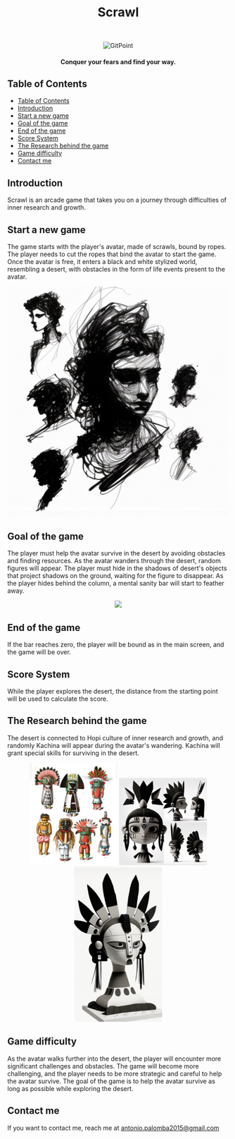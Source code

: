 <h1 align="center"> Scrawl </h1> <br>
<p align="center">
    <img alt="GitPoint" title="GitPoint" src="https://cdn.discordapp.com/attachments/1040367488036249624/1089968618856517662/laido9234_a_person_made_of_scrawls_in_the_middle_of_a_black_ad__39920344-cfaa-4c6e-9871-bc51759fd02b.png" width="450">
</p>

<h4 align="center">
  Conquer your fears and find your way.
</h4>


</p>

<!-- START doctoc generated TOC please keep comment here to allow auto update -->
<!-- DON'T EDIT THIS SECTION, INSTEAD RE-RUN doctoc TO UPDATE -->
## Table of Contents

- [Table of Contents](#table-of-contents)
- [Introduction](#introduction)
- [Start a new game](#start-a-new-game)
- [Goal of the game](#goal-of-the-game)
- [End of the game](#end-of-the-game)
- [Score System](#score-system)
- [The Research behind the game](#the-research-behind-the-game)
- [Game difficulty](#game-difficulty)
- [Contact me](#contact-me)

<!-- END doctoc generated TOC please keep comment here to allow auto update -->

## Introduction

Scrawl is an arcade game that takes you on a journey through difficulties of inner research and growth.

## Start a new game

The game starts with the player's avatar, made of scrawls, bound by ropes. The player needs to cut the ropes that bind the avatar to start the game.
Once the avatar is free, it enters a black and white stylized world, resembling a desert, with obstacles in the form of life events present to the avatar.

<p align="center">
  <img src = "https://raw.githubusercontent.com/palant-dev/Scrawl-game/main/repository-assets/concept-design.jpg" width=700>
</p>

## Goal of the game

The player must help the avatar survive in the desert by avoiding obstacles and finding resources. As the avatar wanders through the desert, random figures will appear. The player must hide in the shadows of desert's objects that project shadows on the ground, waiting for the figure to disappear.
As the player hides behind the column, a mental sanity bar will start to feather away.

<p align="center">
  <img src = "https://cdn.discordapp.com/attachments/1040367488036249624/1089990076009812139/Antonio_Palomba_a_human_silhouette_drawn_with_random_pen_scrawl_97063443-95de-46fe-a411-88efa0ce8566.png" width=700>
</p>

## End of the game

If the bar reaches zero, the player will be bound as in the main screen, and the game will be over.

## Score System

While the player explores the desert, the distance from the starting point will be used to calculate the score.

## The Research behind the game

The desert is connected to Hopi culture of inner research and growth, and randomly Kachina will appear during the avatar's wandering. Kachina will grant special skills for surviving in the desert. 

<p align="center">
  <img src = "https://raw.githubusercontent.com/palant-dev/Scrawl-game/main/repository-assets/Kachina_dolls.jpg" width=200>
  <img src = "https://raw.githubusercontent.com/palant-dev/Scrawl-game/main/repository-assets/kachina-doll-concept1.jpg" width=200>
  <img src = "https://raw.githubusercontent.com/palant-dev/Scrawl-game/main/repository-assets/kachina-doll-concept2.jpg" width=200>
</p>

## Game difficulty

As the avatar walks further into the desert, the player will encounter more significant challenges and obstacles. The game will become more challenging, and the player needs to be more strategic and careful to help the avatar survive.
The goal of the game is to help the avatar survive as long as possible while exploring the desert.

## Contact me

If you want to contact me, reach me at antonio.palomba2015@gmail.com

